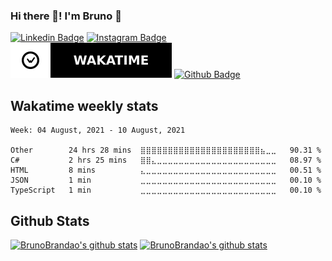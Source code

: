 ### Hi there 👋! I'm Bruno 👋 
[![Linkedin Badge](https://img.shields.io/badge/-LinkedIn-blue?style=for-the-badge&logo=Linkedin&logoColor=white&link=https://www.linkedin.com/in/bruno-brandao-808b4473/)](https://www.linkedin.com/in/bruno-brandao-808b4473)
[![Instagram Badge](https://img.shields.io/badge/-Instagram-C13584?style=for-the-badge&labelColor=C13584&logo=instagram&logoColor=white&link=https://www.instagram.com/bruno.eduardosb/)](https://www.instagram.com/bruno.eduardosb/)
[![Wakatime Badge](https://raw.githubusercontent.com/bruno-brandao/bruno-brandao/master/wakatime-badge.svg)](https://wakatime.com/@7886ec48-355c-4f8f-963f-66ab9a594a25) 
[![Github Badge](https://img.shields.io/badge/-Github-black?style=for-the-badge&logo=github&logoColor=white&link=https://github.com/bruno-brandao/)](https://github.com/bruno-brandao) 
<!--
**bruno-brandao/bruno-brandao** is a ✨ _special_ ✨ repository because its `README.md` (this file) appears on your GitHub profile.

Here are some ideas to get you started:

- 🔭 I’m currently working on ...
- 🌱 I’m currently learning ...
- 👯 I’m looking to collaborate on ...
- 🤔 I’m looking for help with ...
- 💬 Ask me about ...
- 📫 How to reach me: ...
- 😄 Pronouns: ...
- ⚡ Fun fact: ...
-->

## Wakatime weekly stats 
<!--START_SECTION:waka-->
```text
Week: 04 August, 2021 - 10 August, 2021

Other        24 hrs 28 mins  ⣿⣿⣿⣿⣿⣿⣿⣿⣿⣿⣿⣿⣿⣿⣿⣿⣿⣿⣿⣿⣿⣿⣦⣀⣀   90.31 % 
C#           2 hrs 25 mins   ⣿⣿⣄⣀⣀⣀⣀⣀⣀⣀⣀⣀⣀⣀⣀⣀⣀⣀⣀⣀⣀⣀⣀⣀⣀   08.97 % 
HTML         8 mins          ⣄⣀⣀⣀⣀⣀⣀⣀⣀⣀⣀⣀⣀⣀⣀⣀⣀⣀⣀⣀⣀⣀⣀⣀⣀   00.51 % 
JSON         1 min           ⣀⣀⣀⣀⣀⣀⣀⣀⣀⣀⣀⣀⣀⣀⣀⣀⣀⣀⣀⣀⣀⣀⣀⣀⣀   00.10 % 
TypeScript   1 min           ⣀⣀⣀⣀⣀⣀⣀⣀⣀⣀⣀⣀⣀⣀⣀⣀⣀⣀⣀⣀⣀⣀⣀⣀⣀   00.10 % 
```
<!--END_SECTION:waka-->

## Github Stats 

[![BrunoBrandao's github stats](https://github-readme-stats.vercel.app/api?username=bruno-brandao&include_all_commits=true&count_private=true&show_icons=true&theme=dark)](https://github.com/bruno-brandao) [![BrunoBrandao's github stats](https://github-readme-stats.vercel.app/api/top-langs?username=bruno-brandao&include_all_commits=true&count_private=true&show_icons=true&theme=dark&layout=compact)](https://github.com/bruno-brandao)
